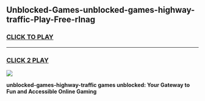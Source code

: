 
## Unblocked-Games-unblocked-games-highway-traffic-Play-Free-rlnag
<h3>
<a href="https://premium76.site?title=unblocked-games-highway-traffic&ref=15A">CLICK TO PLAY</a></h3>
<hr>

<h3>
<a href="https://premium76.site?title=unblocked-games-highway-traffic&ref=15A">CLICK 2 PLAY</a>
  
</h3>

<a href="https://premium76.site?title=unblocked-games-highway-traffic&ref=15A"><img src="https://clearcache.store/games.png"></a>


**unblocked-games-highway-traffic games unblocked: Your Gateway to Fun and Accessible Online Gaming**
